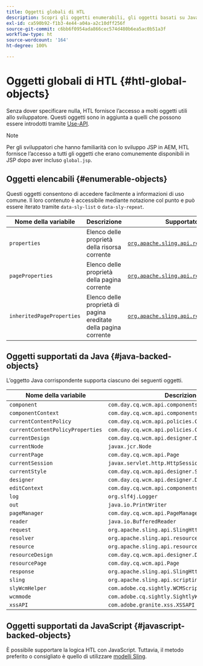 ```yaml
---
title: Oggetti globali di HTL
description: Scopri gli oggetti enumerabili, gli oggetti basati su Java e gli oggetti basati su JavaScript in HTL.
exl-id: ca590b92-f1b3-4e44-a04a-a2c10dff256f
source-git-commit: c6bb6f0954ada866cec574d480b6ea5ac0b51a3f
workflow-type: ht
source-wordcount: '164'
ht-degree: 100%

---
```



# Oggetti globali di HTL {#htl-global-objects}

Senza dover specificare nulla, HTL fornisce l’accesso a molti oggetti utili allo sviluppatore. Questi oggetti sono in aggiunta a quelli che possono essere introdotti tramite [Use-API](java-use-api.md).

>[!NOTE]
>
>Per gli sviluppatori che hanno familiarità con lo sviluppo JSP in AEM, HTL fornisce l’accesso a tutti gli oggetti che erano comunemente disponibili in JSP dopo aver incluso `global.jsp`.

## Oggetti elencabili {#enumerable-objects}

Questi oggetti consentono di accedere facilmente a informazioni di uso comune. Il loro contenuto è accessibile mediante notazione col punto e può essere iterato tramite `data-sly-list` o `data-sly-repeat`.

| Nome della variabile | Descrizione | Supportato da |
|--- |--- |--- |
| `properties` | Elenco delle proprietà della risorsa corrente | [`org.apache.sling.api.resource.ValueMap`](https://developer.adobe.com/experience-manager/reference-materials/6-5/javadoc/org/apache/sling/api/resource/ValueMap.html) |
| `pageProperties` | Elenco delle proprietà della pagina corrente | [`org.apache.sling.api.resource.ValueMap`](https://developer.adobe.com/experience-manager/reference-materials/6-5/javadoc/org/apache/sling/api/resource/ValueMap.html) |
| `inheritedPageProperties` | Elenco delle proprietà di pagina ereditate della pagina corrente | [`org.apache.sling.api.resource.ValueMap`](https://developer.adobe.com/experience-manager/reference-materials/6-5/javadoc/org/apache/sling/api/resource/ValueMap.html) |

## Oggetti supportati da Java {#java-backed-objects}

L’oggetto Java corrispondente supporta ciascuno dei seguenti oggetti.

| Nome della variabile | Descrizione |
|---|---|
| `component` | `com.day.cq.wcm.api.components.Component` |
| `componentContext` | `com.day.cq.wcm.api.components.ComponentContext` |
| `currentContentPolicy` | `com.day.cq.wcm.api.policies.ContentPolicy` |
| `currentContentPolicyProperties` | `com.day.cq.wcm.api.policies.ContentPolicy` |
| `currentDesign` | `com.day.cq.wcm.api.designer.Design` |
| `currentNode` | `javax.jcr.Node` |
| `currentPage` | `com.day.cq.wcm.api.Page` |
| `currentSession` | `javax.servlet.http.HttpSession` |
| `currentStyle` | `com.day.cq.wcm.api.designer.Style` |
| `designer` | `com.day.cq.wcm.api.designer.Designer` |
| `editContext` | `com.day.cq.wcm.api.components.EditContext` |
| `log` | `org.slf4j.Logger` |
| `out` | `java.io.PrintWriter` |
| `pageManager` | `com.day.cq.wcm.api.PageManager` |
| `reader` | `java.io.BufferedReader` |
| `request` | `org.apache.sling.api.SlingHttpServletRequest` |
| `resolver` | `org.apache.sling.api.resource.ResourceResolver` |
| `resource` | `org.apache.sling.api.resource.Resource` |
| `resourceDesign` | `com.day.cq.wcm.api.designer.Design` |
| `resourcePage` | `com.day.cq.wcm.api.Page` |
| `response` | `org.apache.sling.api.SlingHttpServletResponse` |
| `sling` | `org.apache.sling.api.scripting.SlingScriptHelper` |
| `slyWcmHelper` | `com.adobe.cq.sightly.WCMScriptHelper` |
| `wcmmode` | `com.adobe.cq.sightly.SightlyWCMMode` |
| `xssAPI` | `com.adobe.granite.xss.XSSAPI` |

## Oggetti supportati da JavaScript {#javascript-backed-objects}

È possibile supportare la logica HTL con JavaScript. Tuttavia, il metodo preferito o consigliato è quello di utilizzare [modelli Sling](https://sling.apache.org/documentation/bundles/models.html).
